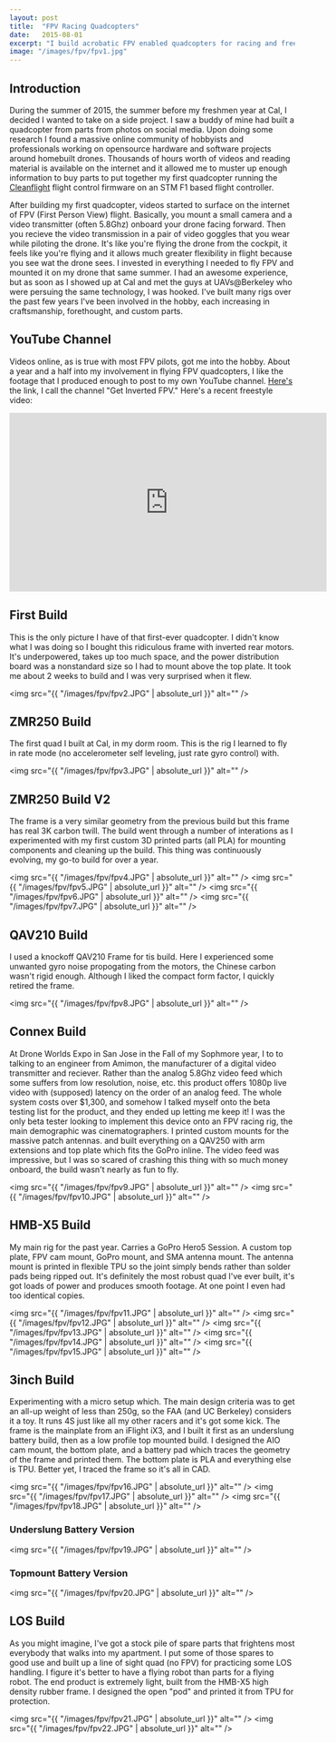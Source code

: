 ```yaml
---
layout: post
title:  "FPV Racing Quadcopters"
date:   2015-08-01
excerpt: "I build acrobatic FPV enabled quadcopters for racing and freestyle flight."
image: "/images/fpv/fpv1.jpg"
---
```


## Introduction

During the summer of 2015, the summer before my freshmen year at Cal, I decided I wanted to take on a side project. I saw a buddy of mine had built a quadcopter from parts from photos on social media. Upon doing some research I found a massive online community of hobbyists and professionals working on opensource hardware and software projects around homebuilt drones. Thousands of hours worth of videos and reading material is available on the internet and it allowed me to muster up enough information to buy parts to put together my first quadcopter running the <a href="https://github.com/cleanflight/cleanflight">Cleanflight</a> flight control firmware on an STM F1 based flight controller.

After building my first quadcopter, videos started to surface on the internet of FPV (First Person View) flight. Basically, you mount a small camera and a video transmitter (often 5.8Ghz) onboard your drone facing forward. Then you recieve the video transmission in a pair of video goggles that you wear while piloting the drone. It's like you're flying the drone from the cockpit, it feels like you're flying and it allows much greater flexibility in flight because you see wat the drone sees. I invested in everything I needed to fly FPV and mounted it on my drone that same summer. I had an awesome experience, but as soon as I showed up at Cal and met the guys at UAVs@Berkeley who were persuing the same technology, I was hooked. I've built many rigs over the past few years I've been involved in the hobby, each increasing in craftsmanship, forethought, and custom parts.

## YouTube Channel

Videos online, as is true with most FPV pilots, got me into the hobby. About a year and a half into my involvement in flying FPV quadcopters, I like the footage that I produced enough to post to my own YouTube channel. <a href="https://www.youtube.com/channel/UCdd2_nB8uUar0n4pbsSSuJw">Here's</a> the link, I call the channel "Get Inverted FPV." Here's a recent freestyle video:

<div class="video-wrapper">
	<div class="video-responsive">
		<iframe width="560" height="315" src="https://www.youtube.com/embed/uR2xS1kjnU0" frameborder="0" gesture="media" allow="encrypted-media" allowfullscreen></iframe>
	</div>
</div>

## First Build

This is the only picture I have of that first-ever quadcopter. I didn't know what I was doing so I bought this ridiculous frame with inverted rear motors. It's underpowered, takes up too much space, and the power distribution board was a nonstandard size so I had to mount above the top plate. It took me about 2 weeks to build and I was very surprised when it flew.

<span class="image main"><img src="{{ "/images/fpv/fpv2.JPG" | absolute_url }}" alt="" /></span>

## ZMR250 Build

The first quad I built at Cal, in my dorm room. This is the rig I learned to fly in rate mode (no accelerometer self leveling, just rate gyro control) with.

<span class="image main"><img src="{{ "/images/fpv/fpv3.JPG" | absolute_url }}" alt="" /></span>

## ZMR250 Build V2

The frame is a very similar geometry from the previous build but this frame has real 3K carbon twill. The build went through a number of interations as I experimented with my first custom 3D printed parts (all PLA) for mounting components and cleaning up the build. This thing was continuously evolving, my go-to build for over a year.

<span class="image main"><img src="{{ "/images/fpv/fpv4.JPG" | absolute_url }}" alt="" /></span>
<span class="image main"><img src="{{ "/images/fpv/fpv5.JPG" | absolute_url }}" alt="" /></span>
<span class="image main"><img src="{{ "/images/fpv/fpv6.JPG" | absolute_url }}" alt="" /></span>
<span class="image main"><img src="{{ "/images/fpv/fpv7.JPG" | absolute_url }}" alt="" /></span>

## QAV210 Build

I used a knockoff QAV210 Frame for tis build. Here I experienced some unwanted gyro noise propogating from the motors, the Chinese carbon wasn't rigid enough. Although I liked the compact form factor, I quickly retired the frame.

<span class="image main"><img src="{{ "/images/fpv/fpv8.JPG" | absolute_url }}" alt="" /></span>

## Connex Build

At Drone Worlds Expo in San Jose in the Fall of my Sophmore year, I to to talking to an engineer from Amimon, the manufacturer of a digital video transmitter and reciever. Rather than the analog 5.8Ghz video feed which some suffers from low resolution, noise, etc. this product offers 1080p live video with (supposed) latency on the order of an analog feed. The whole system costs over $1,300, and somehow I talked myself onto the beta testing list for the product, and they ended up letting me keep it! I was the only beta tester looking to implement this device onto an FPV racing rig, the main demographic was cinematographers. I printed custom mounts for the massive patch antennas. and built everything on a QAV250 with arm extensions and top plate which fits the GoPro inline. The video feed was impressive, but I was so scared of crashing this thing with so much money onboard, the build wasn't nearly as fun to fly.

<span class="image main"><img src="{{ "/images/fpv/fpv9.JPG" | absolute_url }}" alt="" /></span>
<span class="image main"><img src="{{ "/images/fpv/fpv10.JPG" | absolute_url }}" alt="" /></span>

## HMB-X5 Build

My main rig for the past year. Carries a GoPro Hero5 Session. A custom top plate, FPV cam mount, GoPro mount, and SMA antenna mount. The antenna mount is printed in flexible TPU so the joint simply bends rather than solder pads being ripped out. It's definitely the most robust quad I've ever built, it's got loads of power and produces smooth footage. At one point I even had too identical copies. 

<span class="image main"><img src="{{ "/images/fpv/fpv11.JPG" | absolute_url }}" alt="" /></span>
<span class="image main"><img src="{{ "/images/fpv/fpv12.JPG" | absolute_url }}" alt="" /></span>
<span class="image main"><img src="{{ "/images/fpv/fpv13.JPG" | absolute_url }}" alt="" /></span>
<span class="image main"><img src="{{ "/images/fpv/fpv14.JPG" | absolute_url }}" alt="" /></span>
<span class="image main"><img src="{{ "/images/fpv/fpv15.JPG" | absolute_url }}" alt="" /></span>

## 3inch Build

Experimenting with a micro setup which. The main design criteria was to get an all-up weight of less than 250g, so the FAA (and UC Berkeley) considers it a toy. It runs 4S just like all my other racers and it's got some kick. The frame is the mainplate from an iFlight iX3, and I built it first as an underslung battery build, then as a low profile top mounted build. I designed the AIO cam mount, the bottom plate, and a battery pad which traces the geometry of the frame and printed them. The bottom plate is PLA and everything else is TPU. Better yet, I traced the frame so it's all in CAD.

<span class="image main"><img src="{{ "/images/fpv/fpv16.JPG" | absolute_url }}" alt="" /></span>
<span class="image main"><img src="{{ "/images/fpv/fpv17.JPG" | absolute_url }}" alt="" /></span>
<span class="image main"><img src="{{ "/images/fpv/fpv18.JPG" | absolute_url }}" alt="" /></span>

### Underslung Battery Version
<span class="image main"><img src="{{ "/images/fpv/fpv19.JPG" | absolute_url }}" alt="" /></span>

### Topmount Battery Version
<span class="image main"><img src="{{ "/images/fpv/fpv20.JPG" | absolute_url }}" alt="" /></span>

## LOS Build

As you might imagine, I've got a stock pile of spare parts that frightens most everybody that walks into my apartment. I put some of those spares to good use and built up a line of sight quad (no FPV) for practicing some LOS handling. I figure it's better to have a flying robot than parts for a flying robot. The end product is extremely light, built from the HMB-X5 high density rubber frame. I designed the open "pod" and printed it from TPU for protection.

<span class="image main"><img src="{{ "/images/fpv/fpv21.JPG" | absolute_url }}" alt="" /></span>
<span class="image main"><img src="{{ "/images/fpv/fpv22.JPG" | absolute_url }}" alt="" /></span>



